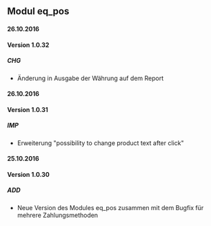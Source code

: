 ## Modul eq_pos

#### 26.10.2016
#### Version 1.0.32
##### CHG
- Änderung in Ausgabe der Währung auf dem Report

#### 26.10.2016
#### Version 1.0.31
##### IMP
- Erweiterung "possibility to change product text after click"

#### 25.10.2016
#### Version 1.0.30
##### ADD
- Neue Version des Modules eq_pos zusammen mit dem Bugfix für mehrere Zahlungsmethoden